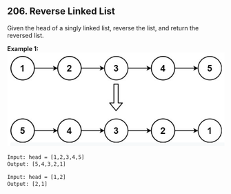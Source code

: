 ## 206. Reverse Linked List

Given the head of a singly linked list, reverse the list, and return the reversed list.

**Example 1:**
![reverse linked list](./reverse-linkedlist.png)

```
Input: head = [1,2,3,4,5]
Output: [5,4,3,2,1]
```

```
Input: head = [1,2]
Output: [2,1]
```
